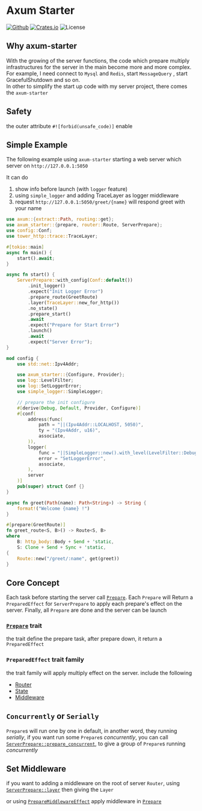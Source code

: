 # Axum Starter

[![Github](https://img.shields.io/badge/github-8da0cb?style=for-the-badge&labelColor=555555&logo=github)](https://github.com/Goodjooy/axum-server-starter)
[![Crates.io](https://img.shields.io/crates/v/axum-starter.svg?style=for-the-badge)](https://crates.io/crates/axum-starter)
![License](https://img.shields.io/github/license/Goodjooy/axum-server-starter?style=for-the-badge)

## Why axum-starter

With the growing of the server functions, the code which prepare multiply infrastructures for the server in the main become more and more complex.  
For example, I need connect to `Mysql` and `Redis`, start `MessageQuery` , start GracefulShutdown and so on.  
In other to simplify the start up code with my server project, there comes the `axum-starter`

## Safety

the outer attribute `#![forbid(unsafe_code)]` enable

## Simple Example

The following example using `axum-starter` starting a web server which
server on `http://127.0.0.1:5050`

It can do

1. show info before launch (with `logger` feature)
2. using `simple_logger` and adding TraceLayer as logger middleware
3. request `http://127.0.0.1:5050/greet/{name}` will respond greet with your name

```rust
use axum::{extract::Path, routing::get};
use axum_starter::{prepare, router::Route, ServerPrepare};
use config::Conf;
use tower_http::trace::TraceLayer;

#[tokio::main]
async fn main() {
    start().await;
}

async fn start() {
    ServerPrepare::with_config(Conf::default())
        .init_logger()
        .expect("Init Logger Error")
        .prepare_route(GreetRoute)
        .layer(TraceLayer::new_for_http())
        .no_state()
        .prepare_start()
        .await
        .expect("Prepare for Start Error")
        .launch()
        .await
        .expect("Server Error");
}

mod config {
    use std::net::Ipv4Addr;

    use axum_starter::{Configure, Provider};
    use log::LevelFilter;
    use log::SetLoggerError;
    use simple_logger::SimpleLogger;

    // prepare the init configure
    #[derive(Debug, Default, Provider, Configure)]
    #[conf(
        address(func(
            path = "||(Ipv4Addr::LOCALHOST, 5050)",
            ty = "(Ipv4Addr, u16)",
            associate,
        )),
        logger(
            func = "||SimpleLogger::new().with_level(LevelFilter::Debug).init()",
            error = "SetLoggerError",
            associate,
        ),
        server
    )]
    pub(super) struct Conf {}
}

async fn greet(Path(name): Path<String>) -> String {
    format!("Welcome {name} !")
}

#[prepare(GreetRoute)]
fn greet_route<S, B>() -> Route<S, B>
where
    B: http_body::Body + Send + 'static,
    S: Clone + Send + Sync + 'static,
{
    Route::new("/greet/:name", get(greet))
}
```

## Core Concept

Each task before starting the server call [`Prepare`](https://docs.rs/axum-starter/latest/axum_starter/trait.Prepare.html). Each `Prepare` will Return a `PreparedEffect` for `ServerPrepare` to apply each prepare's effect on the server.
Finally, all `Prepare` are done and the server can be launch

### [`Prepare`](https://docs.rs/axum-starter/latest/axum_starter/trait.Prepare.html) trait

the trait define the prepare task,
after prepare down, it return a `PreparedEffect`

### `PreparedEffect` trait family

the trait family will apply multiply effect on the server. include the following

- [Router](https://docs.rs/axum-starter/latest/axum_starter/trait.PrepareRouteEffect.html)
- [State](https://docs.rs/axum-starter/latest/axum_starter/trait.PrepareStateEffect.html)
- [Middleware](https://docs.rs/axum-starter/latest/axum_starter/trait.PrepareMiddlewareEffect.html)

## `Concurrently` or `Serially`

`Prepare`s will run one by one in default, in another word, they running _serially_,
if you want run some `Prepare`s _concurrently_, you can call [`ServerPrepare::prepare_concurrent`](https://docs.rs/axum-starter/latest/axum_starter/struct.ServerPrepare.html#method.prepare_concurrent), to give a group of `Prepare`s running _concurrently_

## Set Middleware

if you want to adding a middleware on the root of server `Router`, using [`ServerPrepare::layer`](crate::ServerPrepare::layer) then giving the `Layer`

or using [`PrepareMiddlewareEffect`](crate::PrepareMiddlewareEffect) apply middleware in [`Prepare`](crate::Prepare)
